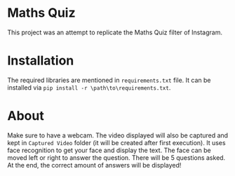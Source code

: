 # Maths Quiz
  This project was an attempt to replicate the Maths Quiz filter of Instagram.

# Installation
  The required libraries are mentioned in `requirements.txt` file. It can be installed via `pip install -r \path\to\requirements.txt`.

# About
  Make sure to have a webcam. The video displayed will also be captured and kept in `Captured Video` folder (it will be created after first execution).
  It uses face recognition to get your face and display the text. The face can be moved left or right to answer the question. There will be 5 questions asked.
  At the end, the correct amount of answers will be displayed!
